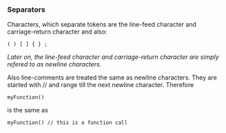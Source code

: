 ### Separators

Characters, which separate tokens are the line-feed character and
carriage-return character and also:

```
( ) [ ] { } ;
```

*Later on, the line-feed character and carriage-return character are simply
refered to as newline characters.*

Also line-comments are treated the same as newline characters. They are started
with // and range till the next newline character. Therefore

```
myFunction()
```

is the same as

```
myFunction() // this is a function call
```
